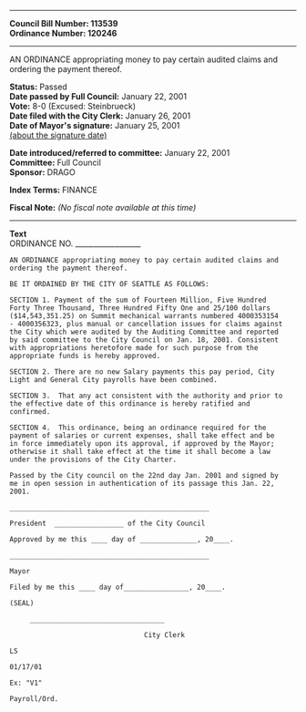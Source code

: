 * * * * *  
  
**Council Bill Number: [](#h0)[](#h2)113539**   
**Ordinance Number: 120246**  
  
* * * * *  
  
AN ORDINANCE appropriating money to pay certain audited claims and ordering the payment thereof.  
  
**Status:** Passed   
**Date passed by Full Council:** January 22, 2001   
**Vote:** 8-0 (Excused: Steinbrueck)   
**Date filed with the City Clerk:** January 26, 2001   
**Date of Mayor's signature:** January 25, 2001   
[(about the signature date)](/~public/approvaldate.htm)   
  
  
**Date introduced/referred to committee:** January 22, 2001   
**Committee:** Full Council   
**Sponsor:** DRAGO   
  
**Index Terms:** FINANCE  
  
**Fiscal Note:** *(No fiscal note available at this time)*  
  
* * * * *  
  
**Text**  
    ORDINANCE NO. __________________  
  
    AN ORDINANCE appropriating money to pay certain audited claims and  
    ordering the payment thereof.  
  
    BE IT ORDAINED BY THE CITY OF SEATTLE AS FOLLOWS:  
  
    SECTION 1. Payment of the sum of Fourteen Million, Five Hundred  
    Forty Three Thousand, Three Hundred Fifty One and 25/100 dollars  
    ($14,543,351.25) on Summit mechanical warrants numbered 4000353154  
    - 4000356323, plus manual or cancellation issues for claims against  
    the City which were audited by the Auditing Committee and reported  
    by said committee to the City Council on Jan. 18, 2001. Consistent  
    with appropriations heretofore made for such purpose from the  
    appropriate funds is hereby approved.  
  
    SECTION 2. There are no new Salary payments this pay period, City  
    Light and General City payrolls have been combined.  
  
    SECTION 3.  That any act consistent with the authority and prior to  
    the effective date of this ordinance is hereby ratified and  
    confirmed.  
  
    SECTION 4.  This ordinance, being an ordinance required for the  
    payment of salaries or current expenses, shall take effect and be  
    in force immediately upon its approval, if approved by the Mayor;  
    otherwise it shall take effect at the time it shall become a law  
    under the provisions of the City Charter.  
  
    Passed by the City council on the 22nd day Jan. 2001 and signed by  
    me in open session in authentication of its passage this Jan. 22,  
    2001.  
  
    _________________________________________________  
  
    President  _________________ of the City Council  
  
    Approved by me this ____ day of ______________, 20____.  
  
    _________________________________________________  
  
    Mayor  
  
    Filed by me this ____ day of________________, 20____.  
  
    (SEAL)  
  
         _________________________________  
  
                                     City Clerk  
  
    LS  
  
    01/17/01  
  
    Ex: "V1"  
  
    Payroll/Ord.  
